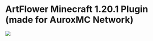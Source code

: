 # ArtFlower Minecraft 1.20.1 Plugin (made for AuroxMC Network)
<img src="https://github.com/L50N/art-flower/assets/92170476/3cde8d1a-bad4-46af-83d5-699f6331bd96">
